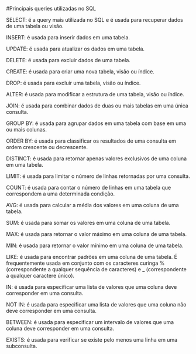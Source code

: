 #Principais queries utilizadas no SQL

SELECT: é a query mais utilizada no SQL e é usada para recuperar dados de uma tabela ou visão.

INSERT: é usada para inserir dados em uma tabela.

UPDATE: é usada para atualizar os dados em uma tabela.

DELETE: é usada para excluir dados de uma tabela.

CREATE: é usada para criar uma nova tabela, visão ou índice.

DROP: é usada para excluir uma tabela, visão ou índice.

ALTER: é usada para modificar a estrutura de uma tabela, visão ou índice.

JOIN: é usada para combinar dados de duas ou mais tabelas em uma única consulta.

GROUP BY: é usada para agrupar dados em uma tabela com base em uma ou mais colunas.

ORDER BY: é usada para classificar os resultados de uma consulta em ordem crescente ou decrescente.

DISTINCT: é usada para retornar apenas valores exclusivos de uma coluna em uma tabela.

LIMIT: é usada para limitar o número de linhas retornadas por uma consulta.

COUNT: é usada para contar o número de linhas em uma tabela que correspondem a uma determinada condição.

AVG: é usada para calcular a média dos valores em uma coluna de uma tabela.

SUM: é usada para somar os valores em uma coluna de uma tabela.

MAX: é usada para retornar o valor máximo em uma coluna de uma tabela.

MIN: é usada para retornar o valor mínimo em uma coluna de uma tabela.

LIKE: é usada para encontrar padrões em uma coluna de uma tabela. É frequentemente usada em conjunto com os caracteres curinga % (correspondente a qualquer sequência de caracteres) e _ (correspondente a qualquer caractere único).

IN: é usada para especificar uma lista de valores que uma coluna deve corresponder em uma consulta.

NOT IN: é usada para especificar uma lista de valores que uma coluna não deve corresponder em uma consulta.

BETWEEN: é usada para especificar um intervalo de valores que uma coluna deve corresponder em uma consulta.

EXISTS: é usada para verificar se existe pelo menos uma linha em uma subconsulta.
